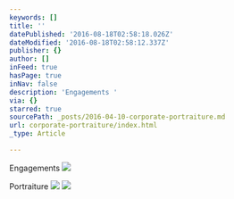 ```yaml
---
keywords: []
title: ''
datePublished: '2016-08-18T02:58:18.026Z'
dateModified: '2016-08-18T02:58:12.337Z'
publisher: {}
author: []
inFeed: true
hasPage: true
inNav: false
description: 'Engagements '
via: {}
starred: true
sourcePath: _posts/2016-04-10-corporate-portraiture.md
url: corporate-portraiture/index.html
_type: Article

---
```

Engagements ![](https://s3-us-west-2.amazonaws.com/the-grid-img/p/04583e77c0821ed4f79a972927e539479ca8a63d.jpg)

Portraiture ![](https://s3-us-west-2.amazonaws.com/the-grid-img/p/d98d7ee21bcbd2933e7809df8b426533aa9040a9.jpg)
![](https://the-grid-user-content.s3-us-west-2.amazonaws.com/9967780f-7999-487d-b562-dbce8f4fb102.jpg)